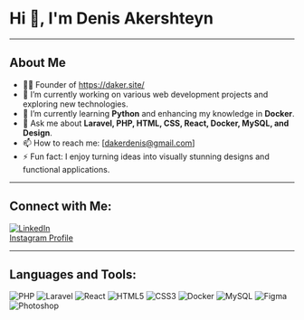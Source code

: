 # Hi 👋, I'm Denis Akershteyn
---
## About Me
- 👨‍💻 Founder of https://daker.site/
- 🔭 I’m currently working on various web development projects and exploring new technologies.
- 🌱 I’m currently learning **Python** and enhancing my knowledge in **Docker**.
- 💬 Ask me about **Laravel, PHP, HTML, CSS, React, Docker, MySQL, and Design**.
- 📫 How to reach me: [dakerdenis@gmail.com]
- ⚡ Fun fact: I enjoy turning ideas into visually stunning designs and functional applications.

---

## Connect with Me:
[![LinkedIn](https://img.shields.io/badge/-LinkedIn-blue?style=flat-square&logo=Linkedin&logoColor=white)](https://www.linkedin.com/in/denis-akershteyn)  
[Instagram Profile](https://www.instagram.com/daker.website)

---

## Languages and Tools:
![PHP](https://img.shields.io/badge/-PHP-777BB4?style=flat-square&logo=php&logoColor=white)
![Laravel](https://img.shields.io/badge/-Laravel-FF2D20?style=flat-square&logo=laravel&logoColor=white)
![React](https://img.shields.io/badge/-React-61DAFB?style=flat-square&logo=react&logoColor=white)
![HTML5](https://img.shields.io/badge/-HTML5-E34F26?style=flat-square&logo=html5&logoColor=white)
![CSS3](https://img.shields.io/badge/-CSS3-1572B6?style=flat-square&logo=css3&logoColor=white)
![Docker](https://img.shields.io/badge/-Docker-2496ED?style=flat-square&logo=docker&logoColor=white)
![MySQL](https://img.shields.io/badge/-MySQL-4479A1?style=flat-square&logo=mysql&logoColor=white)
![Figma](https://img.shields.io/badge/-Figma-F24E1E?style=flat-square&logo=figma&logoColor=white)
![Photoshop](https://img.shields.io/badge/-Photoshop-31A8FF?style=flat-square&logo=adobe-photoshop&logoColor=white)


